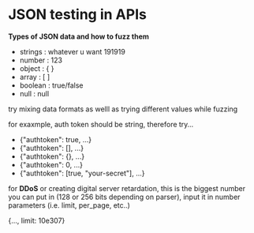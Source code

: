 # JSON testing in APIs

**Types of JSON data and how to fuzz them**

* strings : whatever u want 191919
* number : 123
* object : { }
* array : \[ \]
* boolean : true/false
* null : null

try mixing data formats as welll as trying different values while fuzzing

for exaxmple, auth token should be string, therefore try…

* {"authtoken": true, ...}
* {"authtoken": \[\], ...}
* {"authtoken": {}, ...}
* {"authtoken": 0, ...}
* {"authtoken": \[true, "your-secret"\], ...}

for **DDoS** or creating digital server retardation, this is the biggest number you can put in \(128 or 256 bits depending on parser\),  input it in number parameters \(i.e. limit, per\_page, etc..\)

{..., limit: 10e307}

